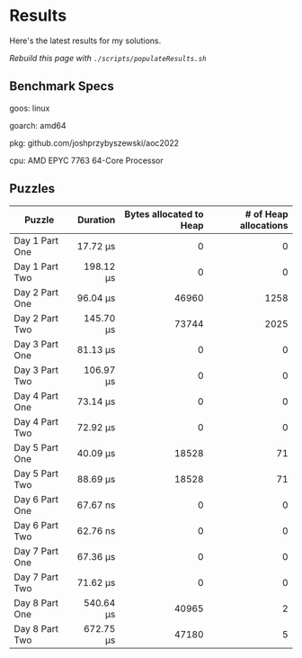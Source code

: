 # Results

Here's the latest results for my solutions.

_Rebuild this page with `./scripts/populateResults.sh`_

## Benchmark Specs

goos: linux

goarch: amd64

pkg: github.com/joshprzybyszewski/aoc2022

cpu: AMD EPYC 7763 64-Core Processor                


## Puzzles

|Puzzle|Duration|Bytes allocated to Heap|# of Heap allocations|
|-|-:|-:|-:|
|Day 1 Part One|17.72 µs|0|0|
|Day 1 Part Two|198.12 µs|0|0|
|Day 2 Part One|96.04 µs|46960|1258|
|Day 2 Part Two|145.70 µs|73744|2025|
|Day 3 Part One|81.13 µs|0|0|
|Day 3 Part Two|106.97 µs|0|0|
|Day 4 Part One|73.14 µs|0|0|
|Day 4 Part Two|72.92 µs|0|0|
|Day 5 Part One|40.09 µs|18528|71|
|Day 5 Part Two|88.69 µs|18528|71|
|Day 6 Part One|67.67 ns|0|0|
|Day 6 Part Two|62.76 ns|0|0|
|Day 7 Part One|67.36 µs|0|0|
|Day 7 Part Two|71.62 µs|0|0|
|Day 8 Part One|540.64 µs|40965|2|
|Day 8 Part Two|672.75 µs|47180|5|
